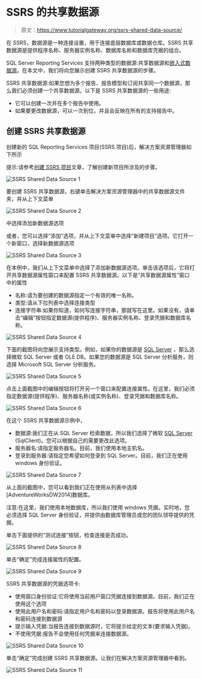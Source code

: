 # SSRS 的共享数据源

> 原文：<https://www.tutorialgateway.org/ssrs-shared-data-source/>

在 SSRS，数据源是一种连接设置，用于连接底层数据库或数据仓库。SSRS 共享数据源是提供程序名称、服务器实例名称、数据库名称和数据库凭据的组合。

SQL Server Reporting Services 支持两种类型的数据源:共享数据源和[嵌入式数据源](https://www.tutorialgateway.org/embedded-data-source-in-ssrs/)。在本文中，我们将向您展示创建 SSRS 共享数据源的步骤。

SSRS 共享数据源:如果您想为多个报告、报告模型和订阅共享同一个数据源，那么我们必须创建一个共享数据源。以下是 SSRS 共享数据源的一些用途:

*   它可以创建一次并在多个报告中使用。
*   如果要更改数据源，可以一次到位，并且会反映在所有的支持报告中。

## 创建 SSRS 共享数据源

创建新的 SQL Reporting Services 项目(SSRS 项目)后，解决方案资源管理器如下所示

提示:请参考[创建 SSRS 项目](https://www.tutorialgateway.org/create-new-project-in-ssrs/)文章，了解创建新项目所涉及的步骤。

![SSRS Shared Data Source 1](img/559a8e276d62bf1d25afe405c48b6adb.png)

要创建 SSRS 共享数据源，右键单击解决方案资源管理器中的共享数据源文件夹，并从上下文菜单

![SSRS Shared Data Source 2](img/f149ca8fe019ac78e2414bcd2babcbac.png)

中选择添加新数据源选项

或者，您可以选择“添加”选项，并从上下文菜单中选择“新建项目”选项。它打开一个新窗口，选择新数据源选项

![SSRS Shared Data Source 3](img/d4a172d312b35c1e54c468900136bb8a.png)

在本例中，我们从上下文菜单中选择了添加新数据源选项。单击该选项后，它将打开共享数据源属性窗口来配置 SSRS 共享数据源。以下是“共享数据源属性”窗口中的属性

*   名称:请为要创建的数据源指定一个有效的唯一名称。
*   类型:请从下拉列表中选择连接类型
*   连接字符串:如果你知道，如何写连接字符串，那就写在这里。如果没有，请单击“编辑”按钮指定数据源(提供程序)、服务器实例名称、登录凭据和数据库名称。

![SSRS Shared Data Source 4](img/5d6c01a6867622a06c03a7bb53e41750.png)

下面的截图将向您展示支持类型。例如，如果你的数据源是 [SQL Server](https://www.tutorialgateway.org/sql/) ，那么选择微软 SQL Server 或者 OLE DB。如果您的数据源是 SQL Server 分析服务，则选择 Microsoft SQL Server 分析服务。

![SSRS Shared Data Source 5](img/ae63812fa99c4e0b648cb82a496b85a5.png)

点击上面截图中的编辑按钮将打开另一个窗口来配置连接属性。在这里，我们必须指定数据源(提供程序)、服务器名称(或实例名称)、登录凭据和数据库名称。

![SSRS Shared Data Source 6](img/c1dc367bca825aea9cf2c725718ebaf6.png)

在这个 SSRS 共享数据源示例中，

*   数据源:我们正在从 SQL Server 检索数据，所以我们选择了微软 [SQL Server](https://www.tutorialgateway.org/sql/) (SqlClient)。您可以根据自己的需要更改此选项。
*   服务器名:请指定服务器名。目前，我们使用本地主机名。
*   登录到服务器:请指定您希望如何登录到 SQL Server。目前，我们正在使用 windows 身份验证。

![SSRS Shared Data Source 7](img/13e0bf612d9a2212166152276e097966.png)

从上面的截图中，您可以看到我们正在使用从列表中选择[AdventureWorksDW2014]数据库。

注意:在这里，我们使用本地数据库，所以我们使用 windows 凭据。实时地，您必须选择 SQL Server 身份验证，并提供由数据库管理员或您的团队领导提供的凭据。

单击下面提供的“测试连接”按钮，检查连接是否成功。

![SSRS Shared Data Source 8](img/37fff828fe0c1fe5c4d53239dae7a77d.png)

单击“确定”完成连接属性的配置。

![SSRS Shared Data Source 9](img/4a3de169c7020e75966d4e823cab5d86.png)

SSRS 共享数据源的凭据选项卡:

*   使用窗口身份验证:它将使用当前用户窗口凭据连接到数据源。目前，我们正在使用这个选项
*   使用此用户名和密码:请指定用户名和密码以登录数据源。报告将使用此用户名和密码连接到数据源
*   提示输入凭据:当报告连接到数据源时，它将提示给定的文本(要求输入凭据)。
*   不使用凭据:报告不会使用任何凭据来连接数据源。

![SSRS Shared Data Source 10](img/cc0e20aa07f27e4e76698fe6eb754374.png)

单击“确定”完成创建 SSRS 共享数据源。让我们在解决方案资源管理器中看到。

![SSRS Shared Data Source 11](img/466a835ebbe362431b3c2c13fe47b3fa.png)